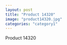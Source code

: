 ```yaml
---
layout: post
title: "Product 14320"
image: "product14320.jpg"
categories: "category1"
---
```

Product 14320

